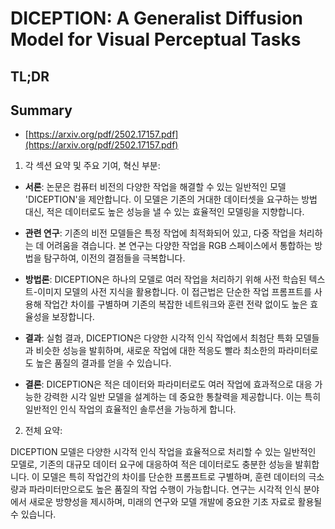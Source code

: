 # DICEPTION: A Generalist Diffusion Model for Visual Perceptual Tasks
## TL;DR
## Summary
- [https://arxiv.org/pdf/2502.17157.pdf](https://arxiv.org/pdf/2502.17157.pdf)

1. 각 섹션 요약 및 주요 기여, 혁신 부분:

- **서론**: 논문은 컴퓨터 비전의 다양한 작업을 해결할 수 있는 일반적인 모델 'DICEPTION'을 제안합니다. 이 모델은 기존의 거대한 데이터셋을 요구하는 방법 대신, 적은 데이터로도 높은 성능을 낼 수 있는 효율적인 모델링을 지향합니다.

- **관련 연구**: 기존의 비전 모델들은 특정 작업에 최적화되어 있고, 다중 작업을 처리하는 데 어려움을 겪습니다. 본 연구는 다양한 작업을 RGB 스페이스에서 통합하는 방법을 탐구하여, 이전의 결점들을 극복합니다.

- **방법론**: DICEPTION은 하나의 모델로 여러 작업을 처리하기 위해 사전 학습된 텍스트-이미지 모델의 사전 지식을 활용합니다. 이 접근법은 단순한 작업 프롬프트를 사용해 작업간 차이를 구별하며 기존의 복잡한 네트워크와 훈련 전략 없이도 높은 효율성을 보장합니다.

- **결과**: 실험 결과, DICEPTION은 다양한 시각적 인식 작업에서 최첨단 특화 모델들과 비슷한 성능을 발휘하며, 새로운 작업에 대한 적응도 빨라 최소한의 파라미터로도 높은 품질의 결과를 얻을 수 있습니다.

- **결론**: DICEPTION은 적은 데이터와 파라미터로도 여러 작업에 효과적으로 대응 가능한 강력한 시각 일반 모델을 설계하는 데 중요한 통찰력을 제공합니다. 이는 특히 일반적인 인식 작업의 효율적인 솔루션을 가능하게 합니다.

2. 전체 요약:

DICEPTION 모델은 다양한 시각적 인식 작업을 효율적으로 처리할 수 있는 일반적인 모델로, 기존의 대규모 데이터 요구에 대응하여 적은 데이터로도 충분한 성능을 발휘합니다. 이 모델은 특히 작업간의 차이를 단순한 프롬프트로 구별하며, 훈련 데이터의 극소량과 파라미터만으로도 높은 품질의 작업 수행이 가능합니다. 연구는 시각적 인식 분야에서 새로운 방향성을 제시하며, 미래의 연구와 모델 개발에 중요한 기초 자료로 활용될 수 있습니다.